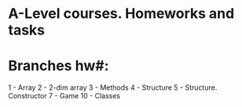 # A-Level courses. Homeworks and tasks
# Branches hw#:
1 - Array
2 - 2-dim array
3 - Methods
4 - Structure
5 - Structure. Constructor
7 - Game
10 - Classes
